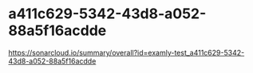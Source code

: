 # a411c629-5342-43d8-a052-88a5f16acdde
https://sonarcloud.io/summary/overall?id=examly-test_a411c629-5342-43d8-a052-88a5f16acdde
